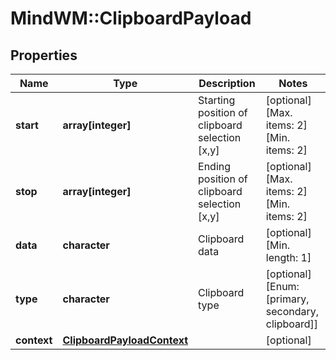# MindWM::ClipboardPayload


## Properties
Name | Type | Description | Notes
------------ | ------------- | ------------- | -------------
**start** | **array[integer]** | Starting position of clipboard selection [x,y] | [optional] [Max. items: 2] [Min. items: 2] 
**stop** | **array[integer]** | Ending position of clipboard selection [x,y] | [optional] [Max. items: 2] [Min. items: 2] 
**data** | **character** | Clipboard data | [optional] [Min. length: 1] 
**type** | **character** | Clipboard type | [optional] [Enum: [primary, secondary, clipboard]] 
**context** | [**ClipboardPayloadContext**](ClipboardPayload_context.md) |  | [optional] 


